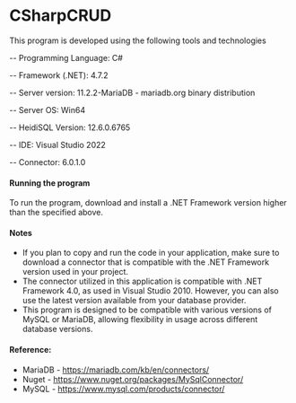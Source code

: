 # CSharpCRUD

This program is developed using the following tools and technologies

-- Programming Language:         C#

-- Framework (.NET):             4.7.2

-- Server version:               11.2.2-MariaDB - mariadb.org binary distribution

-- Server OS:                    Win64

-- HeidiSQL Version:             12.6.0.6765

-- IDE:                          Visual Studio 2022

-- Connector:                    6.0.1.0

#### Running the program
To run the program, download and install a .NET Framework version higher than the specified above.

#### Notes
- If you plan to copy and run the code in your application, make sure to download a connector that is compatible with the .NET Framework version used in your project.
- The connector utilized in this application is compatible with .NET Framework 4.0, as used in Visual Studio 2010. However, you can also use the latest version available from your database provider.
- This program is designed to be compatible with various versions of MySQL or MariaDB, allowing flexibility in usage across different database versions.

#### Reference:
- MariaDB - https://mariadb.com/kb/en/connectors/
- Nuget - https://www.nuget.org/packages/MySqlConnector/
- MySQL - https://www.mysql.com/products/connector/

